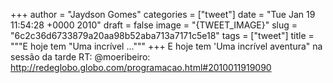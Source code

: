 
+++
author = "Jaydson Gomes"
categories = ["tweet"]
date = "Tue Jan 19 11:54:28 +0000 2010"
draft = false
image = "{TWEET_IMAGE}"
slug = "6c2c36d6733879a20aa98b52aba713a7171c5e18"
tags = ["tweet"]
title = """E hoje tem "Uma incrível ..."""
+++
E hoje tem 'Uma incrível aventura" na sessão da tarde RT: @moeribeiro: http://redeglobo.globo.com/programacao.html#2010011919090
